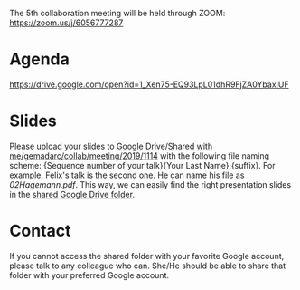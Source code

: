 The 5th collaboration meeting will be held through ZOOM: <https://zoom.us/j/6056777287>

# Agenda

<https://drive.google.com/open?id=1_Xen75-EQ93LpL01dhR9FjZA0YbaxIUF>

# Slides

Please upload your slides to [Google Drive/Shared with me/gemadarc/collab/meeting/2019/1114](https://drive.google.com/open?id=1--8naMRMjkPRnk0gGaYbBONldcMzkMXj) with the following file naming scheme: {Sequence number of your talk}{Your Last Name}.{suffix}. For example, Felix's talk is the second one. He can name his file as *02Hagemann.pdf*. This way, we can easily find the right presentation slides in the [shared Google Drive folder](https://drive.google.com/open?id=1--8naMRMjkPRnk0gGaYbBONldcMzkMXj).

# Contact

If you cannot access the shared folder with your favorite Google account, please talk to any colleague who can. She/He should be able to share that folder with your preferred Google account.
